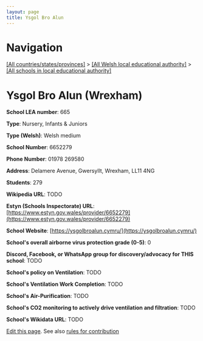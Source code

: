 ```yaml
---
layout: page
title: Ysgol Bro Alun
---
```

# Navigation

[[All countries/states/provinces]](../../..) > [[All Welsh local educational authority]](../..) > [[All schools in local educational authority]](..)

# Ysgol Bro Alun (Wrexham)

**School LEA number**: 665

**Type**: Nursery, Infants & Juniors

**Type (Welsh)**: Welsh medium

**School Number**: 6652279

**Phone Number**: 01978 269580

**Address**: Delamere Avenue, Gwersyllt, Wrexham, LL11 4NG

**Students**: 279

**Wikipedia URL**: TODO

**Estyn (Schools Inspectorate) URL**: [https://www.estyn.gov.wales/provider/6652279](https://www.estyn.gov.wales/provider/6652279)

**School Website**: [https://ysgolbroalun.cymru/](https://ysgolbroalun.cymru/)

**School's overall airborne virus protection grade (0-5)**: 0

**Discord, Facebook, or WhatsApp group for discovery/advocacy for THIS school**: TODO

**School's policy on Ventilation**: TODO

**School's Ventilation Work Completion**: TODO

**School's Air-Purification**: TODO

**School's CO2 monitoring to actively drive ventilation and filtration**: TODO

**School's Wikidata URL**: TODO




[Edit this page](https://github.com/VentilationProject/Wales/edit/prif/./Wrexham/Ysgol_Bro_Alun.md). See also [rules for contribution](../../../contribution-rules/)